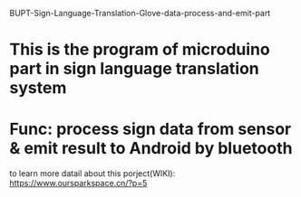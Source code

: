 BUPT-Sign-Language-Translation-Glove-data-process-and-emit-part
# This is the program of microduino part in sign language translation system
# Func: process sign data from sensor & emit result to Android by bluetooth
to learn more datail about this porject(WIKI): https://www.oursparkspace.cn/?p=5
